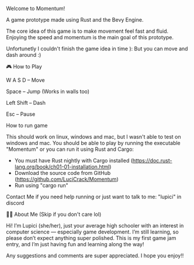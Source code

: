 Welcome to Momentum!

A game prototype made using Rust and the Bevy Engine.

The core idea of this game is to make movement feel fast and fluid.
Enjoying the speed and momentum is the main goal of this prototype.

Unfortunetly I couldn't finish the game idea in time ):
But you can move and dash around :)

🎮 How to Play

W A S D – Move

Space – Jump (Works in walls too)

Left Shift – Dash

Esc – Pause

How to run game

This should work on linux, windows and mac, but I wasn't able to test on windows and mac.
You should be able to play by running the executable "Momentum"
or you can run it using Rust and Cargo:
* You must have Rust nightly with Cargo installed (https://doc.rust-lang.org/book/ch01-01-installation.html)
* Download the source code from GitHub (https://github.com/LuciCrack/Momentum)
* Run using "cargo run"

Contact Me if you need help running or just want to talk to me: "lupici" in discord

🙋‍♀️ About Me (Skip if you don't care lol)

Hi! I’m Lupici (she/her), just your average high schooler with an interest in computer science — especially game development.
I’m still learning, so please don’t expect anything super polished.
This is my first game jam entry, and I’m just having fun and learning along the way!

Any suggestions and comments are super appreciated.
I hope you enjoy!!


